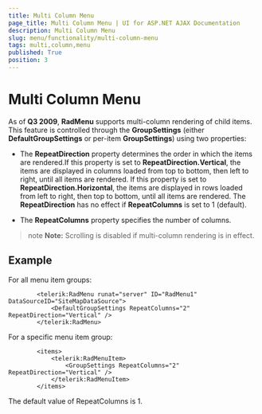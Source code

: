 ```yaml
---
title: Multi Column Menu
page_title: Multi Column Menu | UI for ASP.NET AJAX Documentation
description: Multi Column Menu
slug: menu/functionality/multi-column-menu
tags: multi,column,menu
published: True
position: 3
---
```


# Multi Column Menu



As of __Q3 2009__, __RadMenu__ supports multi-column rendering of child items. This feature is controlled through the __GroupSettings__ (either __DefaultGroupSettings__ or per-item __GroupSettings__) using two properties:

* The __RepeatDirection__ property determines the order in which the items are rendered.If this property is set to __RepeatDirection.Vertical__, the items are displayed in columns loaded from top to bottom, then left to right, until all items are rendered. If this property is set to __RepeatDirection.Horizontal__, the items are displayed in rows loaded from left to right, then top to bottom, until all items are rendered. The __RepeatDirection__ has no effect if __RepeatColumns__ is set to 1 (default).

* The __RepeatColumns__ property specifies the number of columns.

>note  __Note:__ Scrolling is disabled if multi-column rendering is in effect.
>




## Example

For all menu item groups:

````ASPNET
	    <telerik:RadMenu runat="server" ID="RadMenu1" DataSourceID="SiteMapDataSource">
	        <DefaultGroupSettings RepeatColumns="2" RepeatDirection="Vertical" />
	    </telerik:RadMenu>
````



For a specific menu item group:

````ASPNET
	    <items>    
	        <telerik:RadMenuItem>        
	            <GroupSettings RepeatColumns="2" RepeatDirection="Vertical" />    
	        </telerik:RadMenuItem>
	    </items>
````



The default value of RepeatColumns is 1.


